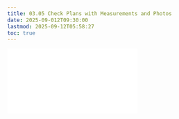 ```yaml
---
title: 03.05 Check Plans with Measurements and Photos
date: 2025-09-012T09:30:00
lastmod: 2025-09-12T05:58:27
toc: true
---
```


![link to included file content](../../../../sculpture/check-plans-with-measurements-and-photos.md)
